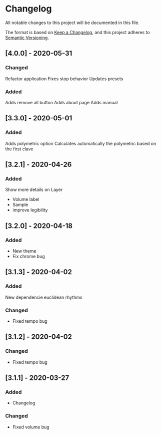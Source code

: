 # Changelog

All notable changes to this project will be documented in this file.

The format is based on [Keep a Changelog](https://keepachangelog.com/en/1.0.0/),
and this project adheres to [Semantic Versioning](https://semver.org/spec/v2.0.0.html).

## [4.0.0] - 2020-05-31

### Changed
Refactor application
Fixes stop behavior
Updates presets

### Added
Adds remove all button
Adds about page
Adds manual

## [3.3.0] - 2020-05-01
### Added
Adds polymetric option
Calculates automatically the polymetric based on the first clave

## [3.2.1] - 2020-04-26

### Added
Show more details on Layer
- Volume label
- Sample
- improve legibility

## [3.2.0] - 2020-04-18
### Added
- New theme
- Fix chrome bug

## [3.1.3] - 2020-04-02

### Added
New dependencie euclidean rhythms

### Changed
- Fixed tempo bug


## [3.1.2] - 2020-04-02

### Changed
- Fixed tempo bug

## [3.1.1] - 2020-03-27

### Added
- Changelog

### Changed
- Fixed volume bug
